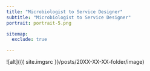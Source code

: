 ```yaml
---
title: "Microbiologist to Service Designer"
subtitle: "Microbiologist to Service Designer"
portrait: portrait-5.png

sitemap:
  exclude: true

---
```


![alt]({{ site.imgsrc }}/posts/20XX-XX-XX-folder/image)
